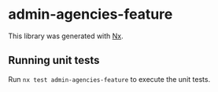 # admin-agencies-feature

This library was generated with [Nx](https://nx.dev).

## Running unit tests

Run `nx test admin-agencies-feature` to execute the unit tests.
